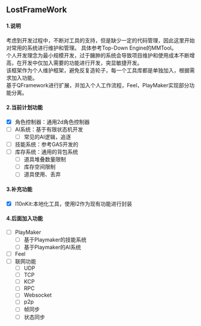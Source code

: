 ﻿## LostFrameWork

#### 1.说明
考虑到开发过程中，不断对工具的支持，但是缺少一定的代码管理，因此这里开始对常用的系统进行维护和管理。
具体参考Top-Down Engine的MMTool。  
个人开发理念为最小规模开发，过于臃肿的系统会导致项目维护和使用成本不断增高，在开发中仅加入需要的功能进行开发，突显敏捷开发。  
该框架作为个人维护框架，避免反复造轮子，每一个工具库都是单独加入，根据需求加入功能。  
基于QFramework进行扩展，并加入个人工作流程，Feel，PlayMaker实现部分功能分离。

#### 2.当前计划功能
- [x] 角色控制器：通用2d角色控制器
- [ ] AI系统：基于有限状态机开发
  - [ ] 常见的AI逻辑，追逐
- [ ] 技能系统：参考GAS开发的
- [ ] 库存系统：通用的背包系统
  - [ ] 道具堆叠数量限制
  - [ ] 库存空间限制
  - [ ] 道具使用、丢弃

#### 3.补充功能
- [x] I10nKit:本地化工具，使用I2作为现有功能进行封装

#### 4.后面加入功能

- [ ] PlayMaker
  - [ ] 基于Playmaker的技能系统
  - [ ] 基于Playmaker的AI系统
- [ ] Feel
- [ ] 联网功能
  - [ ] UDP
  - [ ] TCP
  - [ ] KCP
  - [ ] RPC
  - [ ] Websocket
  - [ ] p2p
  - [ ] 帧同步
  - [ ] 状态同步